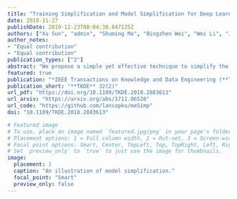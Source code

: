 ```yaml
---
title: "Training Simplification and Model Simplification for Deep Learning: A Minimal Effort Back Propagation Method"
date: 2018-11-27
publishDate: 2019-12-23T08:04:30.047125Z
authors: ["Xu Sun", "admin", "Shuming Ma", "Bingzhen Wei", "Wei Li", "Jingjing Xu", "Houfeng Wang", "Yi Zhang"]
author_notes:
- "Equal contribution"
- "Equal contribution"
publication_types: ["2"]
abstract: "We propose a simple yet effective technique to simplify the training and the resulting model of neural networks. In back propagation, only a small subset of the full gradient is computed to update the model parameters. The gradient vectors are sparsified in such a way that only the top-k elements (in terms of magnitude) are kept. As a result, only k rows or columns (depending on the layout) of the weight matrix are modified, leading to a linear reduction in the computational cost. Based on the sparsified gradients, we further simplify the model by eliminating the rows or columns that are seldom updated, which will reduce the computational cost both in the training and decoding, and potentially accelerate decoding in real-world applications. Surprisingly, experimental results demonstrate that most of time we only need to update fewer than 5% of the weights at each back propagation pass. More interestingly, the accuracy of the resulting models is actually improved rather than degraded, and a detailed analysis is given. The model simplification results show that we could adaptively simplify the model which could often be reduced by around 9x, without any loss on accuracy or even with improved accuracy."
featured: true
publication: "*IEEE Transactions on Knowledge and Data Engineering (**TKDE**)*"
publication_short: "**TKDE** 32(2)"
url_pdf: "https://doi.org/10.1109/TKDE.2018.2883613"
url_arxiv: "https://arxiv.org/abs/1711.06528"
url_code: "https://github.com/lancopku/meSimp"
doi: "10.1109/TKDE.2018.2883613"

# Featured image
# To use, place an image named `featured.jpg/png` in your page's folder.
# Placement options: 1 = Full column width, 2 = Out-set, 3 = Screen-width
# Focal point options: Smart, Center, TopLeft, Top, TopRight, Left, Right, BottomLeft, Bottom, BottomRight
# Set `preview_only` to `true` to just use the image for thumbnails.
image:
  placement: 1
  caption: "An illustration of model simplification."
  focal_point: "Smart"
  preview_only: false
---
```



